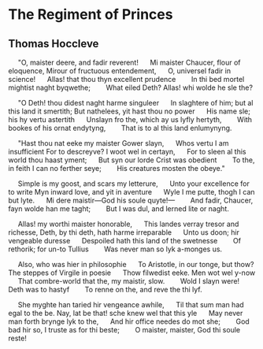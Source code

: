 # The Regiment of Princes
## Thomas Hoccleve
     "O, maister deere, and fadir reverent!
     Mi maister Chaucer, flour of eloquence,
Mirour of fructuous entendement,
     O, universel fadir in science!
     Allas! that thou thyn excellent prudence
       In thi bed mortel mightist naght byqwethe;
       What eiled Deth? Allas! whi wolde he sle the?

     "O Deth! thou didest naght harme singuleer
     In slaghtere of him; but al this land it smertith;
But nathelees, yit hast thou no power
     His name sle; his hy vertu astertith
     Unslayn fro the, which ay us lyfly hertyth,
       With bookes of his ornat endytyng,
       That is to al this land enlumynyng.

     "Hast thou nat eeke my maister Gower slayn,
     Whos vertu I am insufficient
For to descreyve? I woot wel in certayn,
     For to sleen al this world thou haast yment;
     But syn our lorde Crist was obedient
       To the, in feith I can no ferther seye;
       His creatures mosten the obeye."

     Simple is my goost, and scars my letterure,
     Unto your excellence for to write
Myn inward love, and yit in aventure
     Wyle I me putte, thogh I can but lyte.
     Mi dere maistir—God his soule quyte!—
       And fadir, Chaucer, fayn wolde han me taght;
       But I was dul, and lerned lite or naght.

     Allas! my worthi maister honorable,
     This landes verray tresor and richesse,
Deth, by thi deth, hath harme irreparable
     Unto us doon; hir vengeable duresse
     Despoiled hath this land of the swetnesse
       Of rethorik; for un-to Tullius
       Was never man so lyk a-monges us.

     Also, who was hier in philosophie
     To Aristotle, in our tonge, but thow?
The steppes of Virgile in poesie
     Thow filwedist eeke. Men wot wel y-now
     That combre-world that the, my maistir, slow.
       Wold I slayn were! Deth was to hastyf
       To renne on the, and reve the thi lyf.

     She myghte han taried hir vengeance awhile,
     Til that sum man had egal to the be.
Nay, lat be that! sche knew wel that this yle
     May never man forth brynge lyk to the,
     And hir office needes do mot she;
       God bad hir so, I truste as for thi beste;
       O maister, maister, God thi soule reste!